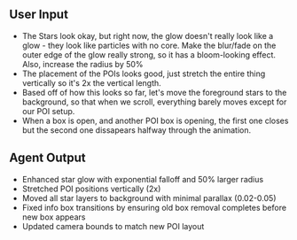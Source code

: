 ## User Input

- The Stars look okay, but right now, the glow doesn't really look like a glow - they look like particles with no core. Make the blur/fade on the outer edge of the glow really strong, so it has a bloom-looking effect. Also, increase the radius by 50%
- The placement of the POIs looks good, just stretch the entire thing vertically so it's 2x the vertical length.
- Based off of how this looks so far, let's move the foreground stars to the background, so that when we scroll, everything barely moves except for our POI setup.
- When a box is open, and another POI box is opening, the first one closes but the second one dissapears halfway through the animation.

## Agent Output

- Enhanced star glow with exponential falloff and 50% larger radius
- Stretched POI positions vertically (2x)
- Moved all star layers to background with minimal parallax (0.02-0.05)
- Fixed info box transitions by ensuring old box removal completes before new box appears
- Updated camera bounds to match new POI layout
